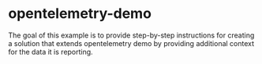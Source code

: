 # opentelemetry-demo

The goal of this example is to provide step-by-step instructions for creating a
solution that extends opentelemetry demo by providing additional context for the data it is reporting.